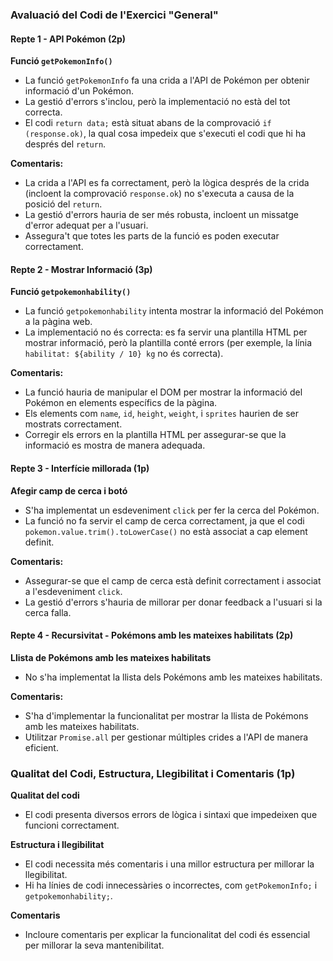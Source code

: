 ### Avaluació del Codi de l'Exercici "General"

#### Repte 1 - API Pokémon (2p)

**Funció `getPokemonInfo()`**

- La funció `getPokemonInfo` fa una crida a l'API de Pokémon per obtenir informació d'un Pokémon.
- La gestió d'errors s'inclou, però la implementació no està del tot correcta.
- El codi `return data;` està situat abans de la comprovació `if (response.ok)`, la qual cosa impedeix que s'executi el codi que hi ha després del `return`.

**Comentaris:**

- La crida a l'API es fa correctament, però la lògica després de la crida (incloent la comprovació `response.ok`) no s'executa a causa de la posició del `return`.
- La gestió d'errors hauria de ser més robusta, incloent un missatge d'error adequat per a l'usuari.
- Assegura't que totes les parts de la funció es poden executar correctament.

#### Repte 2 - Mostrar Informació (3p)

**Funció `getpokemonhability()`**

- La funció `getpokemonhability` intenta mostrar la informació del Pokémon a la pàgina web.
- La implementació no és correcta: es fa servir una plantilla HTML per mostrar informació, però la plantilla conté errors (per exemple, la línia `habilitat: ${ability / 10} kg` no és correcta).

**Comentaris:**

- La funció hauria de manipular el DOM per mostrar la informació del Pokémon en elements específics de la pàgina.
- Els elements com `name`, `id`, `height`, `weight`, i `sprites` haurien de ser mostrats correctament.
- Corregir els errors en la plantilla HTML per assegurar-se que la informació es mostra de manera adequada.

#### Repte 3 - Interfície millorada (1p)

**Afegir camp de cerca i botó**

- S'ha implementat un esdeveniment `click` per fer la cerca del Pokémon.
- La funció no fa servir el camp de cerca correctament, ja que el codi `pokemon.value.trim().toLowerCase()` no està associat a cap element definit.

**Comentaris:**

- Assegurar-se que el camp de cerca està definit correctament i associat a l'esdeveniment `click`.
- La gestió d'errors s'hauria de millorar per donar feedback a l'usuari si la cerca falla.

#### Repte 4 - Recursivitat - Pokémons amb les mateixes habilitats (2p)

**Llista de Pokémons amb les mateixes habilitats**

- No s'ha implementat la llista dels Pokémons amb les mateixes habilitats.

**Comentaris:**

- S'ha d'implementar la funcionalitat per mostrar la llista de Pokémons amb les mateixes habilitats.
- Utilitzar `Promise.all` per gestionar múltiples crides a l'API de manera eficient.

### Qualitat del Codi, Estructura, Llegibilitat i Comentaris (1p)

**Qualitat del codi**

- El codi presenta diversos errors de lògica i sintaxi que impedeixen que funcioni correctament.

**Estructura i llegibilitat**

- El codi necessita més comentaris i una millor estructura per millorar la llegibilitat.
- Hi ha línies de codi innecessàries o incorrectes, com `getPokemonInfo;` i `getpokemonhability;`.

**Comentaris**

- Incloure comentaris per explicar la funcionalitat del codi és essencial per millorar la seva mantenibilitat.
